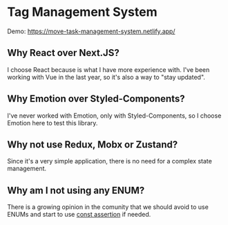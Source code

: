 # Tag Management System
Demo: https://move-task-management-system.netlify.app/

## Why React over Next.JS?
I choose React because is what I have more experience with. I've been working with Vue in the last year, so it's also a way to "stay updated".

## Why Emotion over Styled-Components?
I've never worked with Emotion, only with Styled-Components, so I choose Emotion here to test this library.

## Why not use Redux, Mobx or Zustand?
Since it's a very simple application, there is no need for a complex state management.

## Why am I not using any ENUM?
There is a growing opinion in the comunity that we should avoid to use ENUMs and start to use [const assertion](https://www.typescriptlang.org/docs/handbook/release-notes/typescript-3-4.html#const-assertions) if needed.